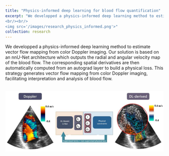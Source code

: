 ```yaml
---
title: "Physics-informed deep learning for blood flow quantification"
excerpt: "We developped a physics-informed deep learning method to estimate vector flow mapping from color Doppler imaging. This strategy has the potential to facilitate the analysis of the blood flow during clinical exams. 
<br/><br/>
<img src='/images/research_physics_informed.png'>"
collection: research
---
```


We developped a physics-informed deep learning method to estimate vector flow mapping from color Doppler imaging.
Our solution is based on an nnU-Net architecture which outputs the radial and angular velocity map of the blood flow. The corresponding spatial derivatives are then automatically computed from an autograd layer to build a physical loss. This strategy generates vector flow mapping from color Doppler imaging, facilitating interpretation and analysis of blood flow.   

<br>
<img src='/images/research_physics_informed_full.png'>

